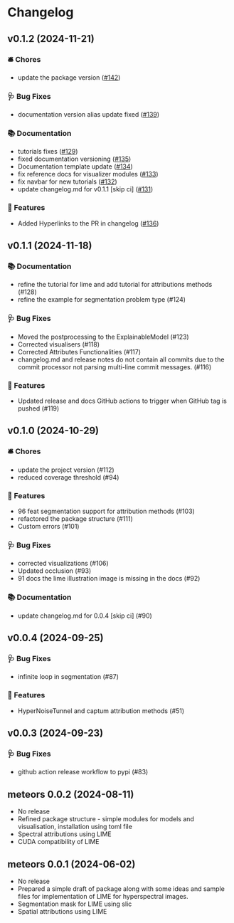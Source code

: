 # Changelog

## v0.1.2 (2024-11-21)

### 🛎️ Chores
- update the package version ([#142](https://github.com/xai4space/meteors/pull/142))

### 🩺 Bug Fixes
- documentation version alias update fixed ([#139](https://github.com/xai4space/meteors/pull/139))

### 📚 Documentation
- tutorials fixes ([#129](https://github.com/xai4space/meteors/pull/129))
- fixed documentation versioning ([#135](https://github.com/xai4space/meteors/pull/135))
- Documentation template update ([#134](https://github.com/xai4space/meteors/pull/134))
- fix reference docs for visualizer modules ([#133](https://github.com/xai4space/meteors/pull/133))
- fix navbar for new tutorials ([#132](https://github.com/xai4space/meteors/pull/132))
- update changelog.md for v0.1.1 [skip ci] ([#131](https://github.com/xai4space/meteors/pull/131))

### 🔨 Features
- Added Hyperlinks to the PR in changelog ([#136](https://github.com/xai4space/meteors/pull/136))

## v0.1.1 (2024-11-18)

### 📚 Documentation

- refine the tutorial for lime and add tutorial for attributions methods (#128)
- refine the example for segmentation problem type (#124)

### 🩺 Bug Fixes

- Moved the postprocessing to the ExplainableModel (#123)
- Corrected visualisers (#118)
- Corrected Attributes Functionalities (#117)
- changelog.md and release notes do not contain all commits due to the commit processor not parsing multi-line commit messages. (#116)

### 🔨 Features

- Updated release and docs GitHub actions to trigger when GitHub tag is pushed (#119)

## v0.1.0 (2024-10-29)

### 🛎️ Chores

- update the project version (#112)
- reduced coverage threshold (#94)

### 🔨 Features

- 96 feat segmentation support for attribution methods (#103)
- refactored the package structure (#111)
- Custom errors (#101)

### 🩺 Bug Fixes

- corrected visualizations (#106)
- Updated occlusion (#93)
- 91 docs the lime illustration image is missing in the docs (#92)

### 📚 Documentation

- update changelog.md for 0.0.4 [skip ci] (#90)

## v0.0.4 (2024-09-25)

### 🩺 Bug Fixes

- infinite loop in segmentation (#87)

### 🔨 Features

- HyperNoiseTunnel and captum attribution methods (#51)

## v0.0.3 (2024-09-23)

### 🩺 Bug Fixes

- github action release workflow to pypi (#83)

## meteors 0.0.2 (2024-08-11)

- No release
- Refined package structure - simple modules for models and visualisation, installation using toml file
- Spectral attributions using LIME
- CUDA compatibility of LIME

## meteors 0.0.1 (2024-06-02)

- No release
- Prepared a simple draft of package along with some ideas and sample files for implementation of LIME for hyperspectral images.
- Segmentation mask for LIME using slic
- Spatial attributions using LIME
